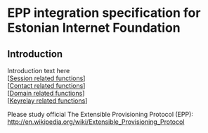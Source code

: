 # EPP integration specification for Estonian Internet Foundation

## Introduction
Introduction text here  
[[Session related functions](session.md)]  
[[Contact related functions](contact.md)]  
[[Domain related functions](domain.md)]  
[[Keyrelay related functions](keyrelay.md)]

Please study official The Extensible Provisioning Protocol (EPP):
http://en.wikipedia.org/wiki/Extensible_Provisioning_Protocol
